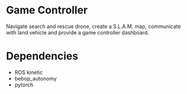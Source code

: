 # Game Controller
Navigate search and rescue drone, create a S.L.A.M. map,  communicate with land vehicle and provide a game controller dashboard.

# Dependencies
* ROS kinetic
* bebop_autonomy
* pytorch
